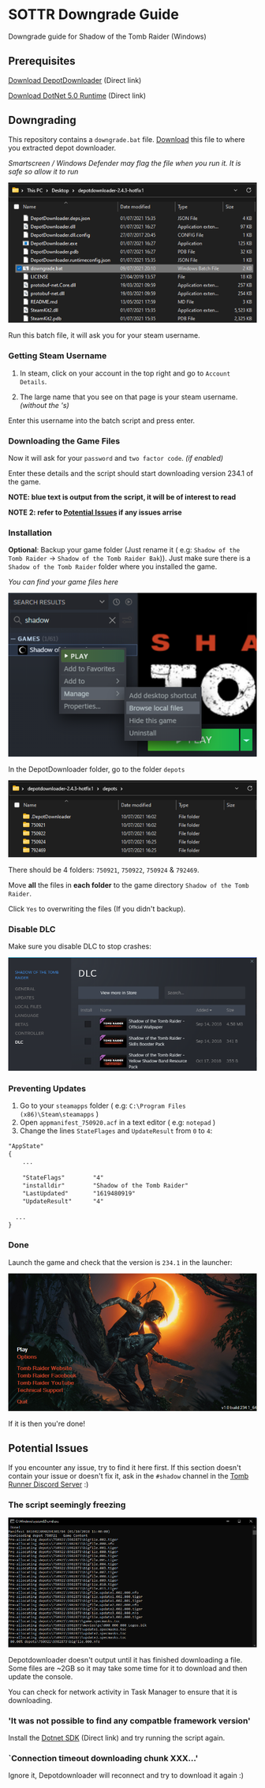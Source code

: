 # SOTTR Downgrade Guide

Downgrade guide for Shadow of the Tomb Raider (Windows)

## Prerequisites

[Download DepotDownloader](https://github.com/SteamRE/DepotDownloader/releases/download/DepotDownloader_2.4.3/depotdownloader-2.4.3-hotfix1.zip) (Direct link)

[Download DotNet 5.0 Runtime](https://dotnet.microsoft.com/download/dotnet/thank-you/runtime-5.0.7-windows-x64-installer) (Direct link)

## Downgrading

This repository contains a `downgrade.bat` file. [Download](https://github.com/Atorizil/SOTTR-Downgrade-Guide/releases/download/v1.0/downgrade.bat) this file to where you extracted depot downloader.

*Smartscreen / Windows Defender may flag the file when you run it. It is safe so allow it to run*

![](img/downgrade%20bat%20save%20location.png)

Run this batch file, it will ask you for your steam username. 

### Getting Steam Username

1. In steam, click on your account in the top right and go to `Account Details`.

2. The large name that you see on that page is your steam username. *(without the 's)*

Enter this username into the batch script and press enter. 

### Downloading the Game Files

Now it will ask for your `password` and `two factor code`. *(if enabled)*

Enter these details and the script should start downloading version 234.1 of the game.

**NOTE: blue text is output from the script, it will be of interest to read**

**NOTE 2: refer to [Potential Issues](#potential-issues) if any issues arrise**

### Installation

**Optional**: Backup your game folder (Just rename it ( e.g: `Shadow of the Tomb Raider` -> `Shadow of the Tomb Raider Bak`)). Just make sure there is a `Shadow of the Tomb Raider` folder where you installed the game.
  
*You can find your game files here*

![](img/browse%20local%20files.png)

In the DepotDownloader folder, go to the folder `depots`

![](img/depot%20folder.png)

There should be 4 folders: `750921`, `750922`, `750924` & `792469`.

Move **all** the files in **each folder** to the game directory `Shadow of the Tomb Raider`.

Click `Yes` to overwriting the files (If you didn't backup).

### Disable DLC

Make sure you disable DLC to stop crashes:

![](img/disable%20dlc.png)

### Preventing Updates

1. Go to your `steamapps` folder ( e.g: `C:\Program Files (x86)\Steam\steamapps` )
2. Open `appmanifest_750920.acf` in a text editor ( e.g: `notepad` )
3. Change the lines `StateFlages` and `UpdateResult` from `0` to `4`:

```
"AppState"
{
	...

	"StateFlags"		"4"
	"installdir"		"Shadow of the Tomb Raider"
	"LastUpdated"		"1619480919"
	"UpdateResult"		"4"

  ...
}
```

### Done

Launch the game and check that the version is `234.1` in the launcher:

![](./img/launcher.png)

If it is then you're done!

## Potential Issues

If you encounter any issue, try to find it here first. If this section doesn't contain your issue or doesn't fix it, ask in the `#shadow` channel in the [Tomb Runner Discord Server](https://discord.gg/011hZixyZfK5g61NL) :)

### The script seemingly freezing

![](./img/freezing.png)

Depotdownloader doesn't output until it has finished downloading a file. Some files are ~2GB so it may take some time for it to download and then update the console.

You can check for network activity in Task Manager to ensure that it is downloading.

### 'It was not possible to find any compatble framework version'

Install the [Dotnet SDK](https://dotnet.microsoft.com/download/dotnet/thank-you/sdk-5.0.204-windows-x64-installer) (Direct link) and try running the script again. 

### `Connection timeout downloading chunk XXX...'

Ignore it, Depotdownloader will reconnect and try to download it again :)
